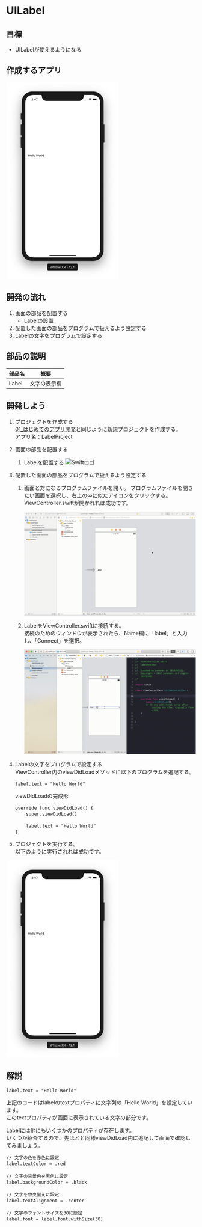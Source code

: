 # UILabel  

## 目標
- UILabelが使えるようになる

## 作成するアプリ  
<img src="./img/labelProject.png" width="300px">

## 開発の流れ

1. 画面の部品を配置する
	- Labelの設置
2. 配置した画面の部品をプログラムで扱えるよう設定する
3. Labelの文字をプログラムで設定する

## 部品の説明

|部品名|概要|
|---|---|
| Label |文字の表示欄|

## 開発しよう

1. プロジェクトを作成する  
	[01_はじめてのアプリ開発](../01_はじめてのアプリ開発.md)と同じように新規プロジェクトを作成する。  
	アプリ名：LabelProject
	
2. 画面の部品を配置する
	1. Labelを配置する
		![Swiftロゴ](./img/place_label.gif)

3. 配置した画面の部品をプログラムで扱えるよう設定する
	1. 画面と対になるプログラムファイルを開く。
		プログラムファイルを開きたい画面を選択し、右上の∞に似たアイコンをクリックする。
		ViewController.swiftが開かれれば成功です。

		![Swiftロゴ](./img/open_viewController.gif)

	3. LabelをViewController.swiftに接続する。  
		接続のためのウィンドウが表示されたら、Name欄に「label」と入力し、「Connect」を選択。

		![Swiftロゴ](./img/connect_label.gif)

4. Labelの文字をプログラムで設定する  
  ViewController内のviewDidLoadメソッドに以下のプログラムを追記する。

	```
  	label.text = "Hello World"

	```

	viewDidLoadの完成形

	```
	override func viewDidLoad() {
		super.viewDidLoad()
		
		label.text = "Hello World"
  	}
	```
	
5. プロジェクトを実行する。  
以下のように実行されれば成功です。
<img src="./img/labelProject.png" width="300px">

## 解説

```
label.text = "Hello World"
```

上記のコードはlabelのtextプロパティに文字列の「Hello World」を設定しています。  
このtextプロパティが画面に表示されている文字の部分です。

Labelには他にもいくつかのプロパティが存在します。  
いくつか紹介するので、先ほどと同様viewDidLoad内に追記して画面で確認してみましょう。

```
// 文字の色を赤色に設定
label.textColor = .red

// 文字の背景色を黒色に設定
label.backgroundColor = .black

// 文字を中央揃えに設定
label.textAlignment = .center

// 文字のフォントサイズを30に設定
label.font = label.font.withSize(30)
```

